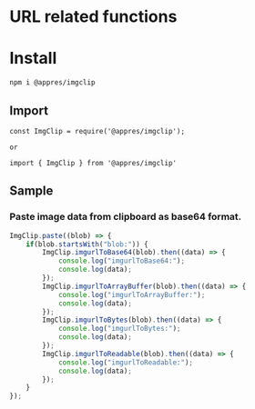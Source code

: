 # URL related functions

# Install
```
npm i @appres/imgclip
```

## Import
```
const ImgClip = require('@appres/imgclip');

or

import { ImgClip } from '@appres/imgclip'

```

## Sample
### Paste image data from clipboard as base64 format.

```javascript
ImgClip.paste((blob) => {
    if(blob.startsWith("blob:")) {
        ImgClip.imgurlToBase64(blob).then((data) => {
            console.log("imgurlToBase64:");
            console.log(data);
        });
        ImgClip.imgurlToArrayBuffer(blob).then((data) => {
            console.log("imgurlToArrayBuffer:");
            console.log(data);
        });
        ImgClip.imgurlToBytes(blob).then((data) => {
            console.log("imgurlToBytes:");
            console.log(data);
        });
        ImgClip.imgurlToReadable(blob).then((data) => {
            console.log("imgurlToReadable:");
            console.log(data);
        });
    }
});
```


